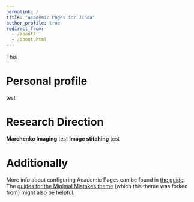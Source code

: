 ```yaml
---
permalink: /
title: "Academic Pages for Jinda"
author_profile: true
redirect_from: 
  - /about/
  - /about.html
---
```


This

Personal profile
======
test

Research Direction
======
**Marchenko Imaging**
test
**Image stitching**
test

Additionally
======
More info about configuring Academic Pages can be found in [the guide](https://academicpages.github.io/markdown/). The [guides for the Minimal Mistakes theme](https://mmistakes.github.io/minimal-mistakes/docs/configuration/) (which this theme was forked from) might also be helpful.

